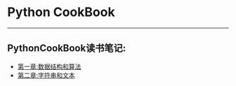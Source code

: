 # Python CookBook

---

## PythonCookBook读书笔记:

- [第一章:数据结构和算法](https://github.com/findman/PythonCookbook/tree/master/chapter1)
- [第二章:字符串和文本](https://github.com/findman/PythonCookbook/tree/master/chapter2)